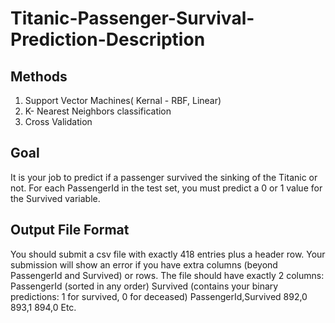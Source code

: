 # Titanic-Passenger-Survival-Prediction-Description
## Methods
1. Support Vector Machines( Kernal - RBF, Linear) 
2. K- Nearest Neighbors classification
3. Cross Validation

## Goal
It is your job to predict if a passenger survived the sinking of the Titanic or not. For each PassengerId in the test set, you must predict a 0 or 1 value for the Survived variable.

## Output File Format
You should submit a csv file with exactly 418 entries plus a header row. Your submission will show an error if you have extra columns (beyond PassengerId and Survived) or rows.
The file should have exactly 2 columns:
PassengerId (sorted in any order)
Survived (contains your binary predictions: 1 for survived, 0 for deceased)
PassengerId,Survived
892,0
893,1
894,0
Etc.
